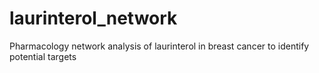 # laurinterol_network
Pharmacology network analysis of laurinterol in breast cancer to identify potential targets
